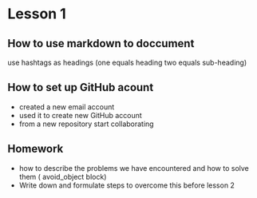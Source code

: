 # Lesson 1
## How to use markdown to doccument 
use hashtags as headings (one equals heading two equals sub-heading)
## How to set up GitHub acount
* created a new email account
* used it to create new GitHub account
* from a new repository start collaborating
## Homework 
* how to describe the problems we have encountered and how to solve them ( avoid_object block)
* Write down and formulate steps to overcome this before lesson 2

